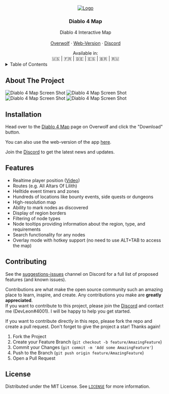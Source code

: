 <div align="center">
  <a href="https://github.com/lmachens/diablo4.th.gl">
    <img src="assets/store/app-icon.png" alt="Logo" >
  </a>

<h3 align="center">Diablo 4 Map</h3>

  <p align="center">
    Diablo 4 Interactive Map
    <br />
    <br />
    <a href="https://www.overwolf.com/app/Leon_Machens-Diablo_4_Map">Overwolf</a>
    ·
    <a href="https://diablo4.th.gl/">Web-Version</a>
    ·
    <a href="https://discord.com/invite/NTZu8Px">Discord</a>
  </p>
</div>
<div align="center">Available in:<br />  🇺🇸 | 🇫🇷 | 🇩🇪 | 🇪🇸 | 🇧🇷 | 🇷🇺</div
<!-- TABLE OF CONTENTS -->
<details>
  <summary>Table of Contents</summary>
  <ol>
    <li><a href="#about-the-project">About The Project</a></li>
    <li><a href="#installation">Installation</a></li>
    <li><a href="#features">Features</a></li>
    <li><a href="#contributing">Contributing</a></li>
    <li><a href="#license">License</a></li>
  </ol>
</details>

## About The Project

![Diablo 4 Map Screen Shot](assets/store/screenshot1.jpg)
![Diablo 4 Map Screen Shot](assets/store/screenshot2.jpg)
![Diablo 4 Map Screen Shot](assets/store/screenshot3.jpg)
![Diablo 4 Map Screen Shot](assets/store/screenshot4.jpg)

## Installation

Head over to the [Diablo 4 Map](https://www.overwolf.com/app/Leon_Machens-Diablo_4_Map) page on Overwolf and click the "Download" button.

You can also use the web-version of the app [here](https://diablo4.th.gl/).

Join the [Discord](https://discord.com/invite/NTZu8Px) to get the latest news and updates.

## Features

- Realtime player position ([Video](https://youtu.be/kSl2Fm6Fd1w))
- Routes (e.g. All Altars Of Lilith)
- Helltide event timers and zones
- Hundreds of locations like bounty events, side quests or dungeons
- High-resolution map
- Ability to mark nodes as discovered
- Display of region borders
- Filtering of node types
- Node tooltips providing information about the region, type, and requirements
- Search functionality for any nodes
- Overlay mode with hotkey support (no need to use ALT+TAB to access the map)

## Contributing

See the [suggestions-issues](https://discord.com/invite/NTZu8Px) channel on Discord for a full list of proposed features (and known issues).

Contributions are what make the open source community such an amazing place to learn, inspire, and create. Any contributions you make are **greatly appreciated**.<br />
If you want to contribute to this project, please join the [Discord](https://discord.com/invite/NTZu8Px) and contact me (DevLeon#4001). I will be happy to help you get started.

If you want to contribute directly in this repo, please fork the repo and create a pull request.
Don't forget to give the project a star! Thanks again!

1. Fork the Project
2. Create your Feature Branch (`git checkout -b feature/AmazingFeature`)
3. Commit your Changes (`git commit -m 'Add some AmazingFeature'`)
4. Push to the Branch (`git push origin feature/AmazingFeature`)
5. Open a Pull Request

## License

Distributed under the MIT License. See [`LICENSE`](LICENSE) for more information.
